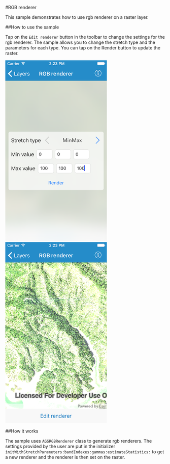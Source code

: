 #RGB renderer

This sample demonstrates how to use rgb renderer on a raster layer.

##How to use the sample

Tap on the `Edit renderer` button in the toolbar to change the settings for the rgb renderer. The sample allows you to change the stretch type and the parameters for each type. You can tap on the Render button to update the raster.

![](image1.png)
![](image2.png)


##How it works

The sample uses `AGSRGBRenderer` class to generate rgb renderers. The settings provided by the user are put in the initializer `initWithStretchParameters:bandIndexes:gammas:estimateStatistics:` to get a new renderer and the renderer is then set on the raster.



